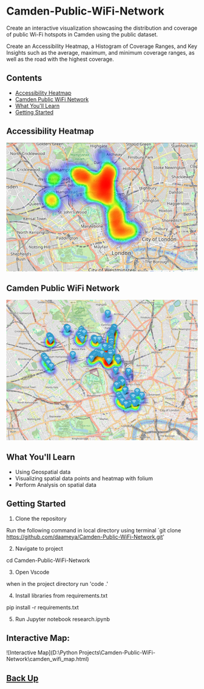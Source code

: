 # Camden-Public-WiFi-Network

Create an interactive visualization showcasing the distribution and coverage of public Wi-Fi hotspots in Camden using the public dataset. 

Create an Accessibility Heatmap, a Histogram of Coverage Ranges, and Key Insights such as the average, maximum, and minimum coverage ranges, as well as the road with the highest coverage.

## Contents
- [Accessibility Heatmap](#accessibility-heatmap)
- [Camden Public WiFi Network](#camden-public-wifi-network)
- [What You'll Learn](#what-youll-learn)
- [Getting Started](#getting-started)

## Accessibility Heatmap
![Accessibility Heatmap](assets/camden-wifi-accessibility.png)

## Camden Public WiFi Network
![Camden Public WiFi Network](assets/camden-wifi.png)

## What You'll Learn

- Using Geospatial data 
- Visualizing spatial data points and heatmap with folium
- Perform Analysis on spatial data

## Getting Started

1. Clone the repository

Run the following command in local directory using terminal 
`git clone https://github.com/daameya/Camden-Public-WiFi-Network.git'

2. Navigate to project

cd Camden-Public-WiFi-Network

3. Open Vscode

when in the project directory run
'code .'

4. Install libraries from requirements.txt

pip install -r requirements.txt

5. Run Jupyter notebook research.ipynb

## Interactive Map:
![Interactive Map](D:\Python Projects\Camden-Public-WiFi-Network\camden_wifi_map.html)

## [Back Up](#Camden-Public-WiFi-Network)

